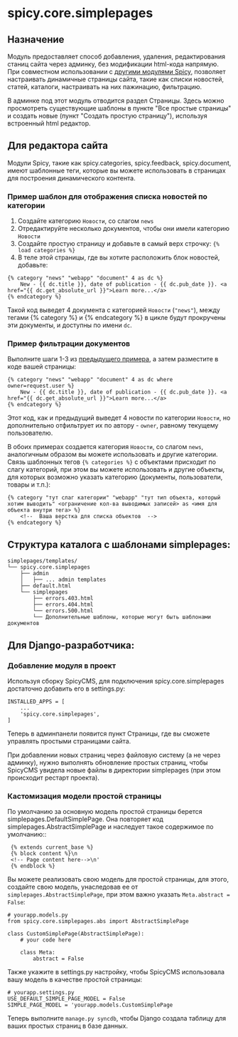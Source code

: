 # spicy.core.simplepages 


## Назначение

Модуль предоставляет способ добавления, удаления, редактирования станиц сайта через админку, без модификации html-кода 
напрямую. При совместном использовании с [другими модулями Spicy](https://github.com/spicycms), позволяет настраивать динамичные страницы сайта, такие как списки новостей, статей, каталоги, настраивать на них пажинацию, фильтрацию.

В админке под этот модуль отводится раздел Страницы. Здесь можно просмотреть существующие шаблоны в пункте "Все простые страницы" и создать новые (пункт "Создать простую страницу"), используя встроенный html редактор.

## Для редактора сайта
Модули Spicy, такие как spicy.categories, spicy.feedback, spicy.document, имеют шаблонные теги, которые вы можете использовать в страницах для построения динамического контента.

### Пример шаблон для отображения списка новостей по категории
1) Создайте категорию ``Новости``, со слагом ``news``
2) Отредактируйте несколько документов, чтобы они имели категорию ``Новости``
3) Создайте простую страницу и добавьте в самый верх строчку: ``{% load categories %}``
4) В теле этой страницы, где вы хотите расположить блок новостей, добавьте:

```
{% category "news" "webapp" "document" 4 as dc %}
    New - {{ dc.title }}, date of publication - {{ dc.pub_date }}. <a href="{{ dc.get_absolute_url }}">Learn more...</a>
{% endcategory %}
```
Такой код выведет 4 документа с категорией ``Новости`` (``"news"``), между тегами {% category %} и {% endcategory %} в цикле будут прокручены эти документы, и доступны по имени ``dc``.

### Пример фильтрации документов
Выполните шаги 1-3 из [предыдущего примера](./README.md#Пример-шаблон-для-отображения-списка-новостей-по-категории), а затем разместите в коде вашей страницы:
```
{% category "news" "webapp" "document" 4 as dc where owner=request.user %}
    New - {{ dc.title }}, date of publication - {{ dc.pub_date }}. <a href="{{ dc.get_absolute_url }}">Learn more...</a>
{% endcategory %}
```
Этот код, как и предыдущий выведет 4 новости по категории ``Новости``, но дополнительно отфильтрует их по автору - ``owner``, равному текущему пользователю.

В обоих примерах создается категория ``Новости``, со слагом ``news``, аналогичным образом вы можете использовать и другие категории. Связь шаблонных тегов ``{% categories %}`` с объектами присходит по слагу категорий, при этом вы можете использовать и другие объекты, для которых возможно указать категорию (документы, пользователи, товары и т.п.):
```
{% category "тут слаг категории" "webapp" "тут тип объекта, который хотим выводить" <ограничение кол-ва выводимых записей> as <имя для объекта внутри тега> %}
    <!--  Ваша верстка для списка объектов  -->
{% endcategory %}
```

## Структура каталога с шаблонами simplepages:

	simplepages/templates/
	└── spicy.core.simplepages
	    ├── admin
	    │   ├── ... admin templates
	    ├── default.html
	    └── simplepages
	        ├── errors.403.html
	        ├── errors.404.html
	        └── errors.500.html
	   		└── Дополнительные шаблоны, которые могут быть шаблонами документов     

## Для Django-разработчика:

### Добавление модуля в проект
Используя сборку SpicyCMS, для подключения spicy.core.simplepages достаточно добавить его в settings.py:

    INSTALLED_APPS = [
    	...
    	'spicy.core.simplepages',
    ]

Теперь в админпанели появится пункт Страницы, где вы сможете управлять простыми страницами сайта. 

При добавлении новых страниц через файловую систему (а не через админку), нужно выполнять обновление простых страниц, чтобы SpicyCMS увидела новые файлы в директории simplepages (при этом происходит рестарт проекта).

### Кастомизация модели простой страницы
По умолчанию за основную модель простой страницы берется simplepages.DefaultSimplePage.
Она повторяет код simplepages.AbstractSimplePage и наследует такое содержимое по умолчанию::

```
 {% extends current_base %}
 {% block content %}\n
 <!-- Page content here-->\n'
 {% endblock %}
```

Вы можете реализовать свою модель для простой страницы, для этого, создайте свою модель, унаследовав ее от ``simplepages.AbstractSimplePage``, при этом важно указать ``Meta.abstract = False``:

	# yourapp.models.py
	from spicy.core.simplepages.abs import AbstractSimplePage
	
	class CustomSimplePage(AbstractSimplePage):
		# your code here
		
		class Meta:
			abstract = False
			
Также укажите в settings.py настройку, чтобы SpicyCMS использовала вашу модель в качестве простой страницы:

	# yourapp.settings.py
	USE_DEFAULT_SIMPLE_PAGE_MODEL = False
	SIMPLE_PAGE_MODEL = 'yourapp.models.CustomSimplePage
	
Теперь выполните ``manage.py syncdb``, чтобы Django создала таблицу для ваших простых страниц в базе данных.

